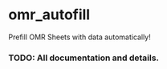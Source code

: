# omr_autofill 

Prefill OMR Sheets with data automatically!

### TODO: All documentation and details.